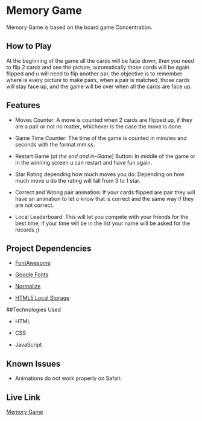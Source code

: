 # Memory Game


Memory Game is based on the board game Concentration.



## How to Play

At the beginning of the game all the cards will be face down, then you need to flip 2 cards and see the picture, automatically those cards will be again flipped and u will need to flip another par, the objective is to remember where is every picture to make pairs, when a pair is matched, those cards will stay face up, and the game will be over when all the cards are face up.



## Features

 - Moves Counter: A move is counted when 2 cards are flipped up, if they are a pair or not no matter, whichever is the case the move is done.

 - Game Time Counter: The time of the game is counted in minutes and seconds with the format mm:ss.

 - Restart Game (_at the end and in-Game_) Button: In middle of the game or in the winning screen u can restart and have fun again.

 - Star Rating depending how much moves you do: Depending on how much move u do the rating will fall from 3 to 1 star.

 - Correct and Wrong pair animation: If your cards flipped are pair they will have an animation to let u know that is correct and the same way if they are not correct.

 - Local Leaderboard: This will let you compete with your friends for the best time, if your time will be in the list your name will be asked for the records ;)


## Project Dependencies

- [FontAwesome](https://fontawesome.com/)

- [Google Fonts](https://fonts.google.com/)

- [Normalize](https://necolas.github.io/normalize.css/)

- [HTML5 Local Storage](https://developer.mozilla.org/es/docs/Web/API/Window/localStorage)

##Technologies Used

- HTML

- CSS

- JavaScript

## Known Issues

 - Animations do not work properly on Safari.

## Live Link
[Memory Game](https://rawgit.com/BkAngel201/Udacity-Course---Memory-Game-Project/master/index.html)
